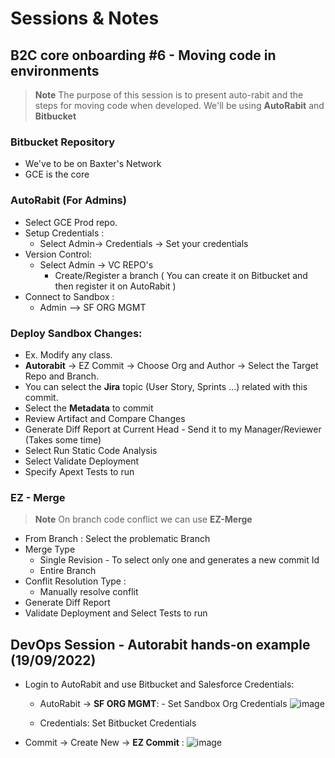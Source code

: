 # Sessions & Notes

## B2C core onboarding #6 - Moving code in environments

> **Note** The purpose of this session is to present auto-rabit and the steps for moving code when developed. We'll be using **AutoRabit** and **Bitbucket**

### Bitbucket Repository

- We've to be on Baxter's Network
- GCE is the core

### AutoRabit (For Admins)

- Select GCE Prod repo.
- Setup Credentials :
  - Select Admin-> Credentials -> Set your credentials
- Version Control:
  - Select Admin -> VC REPO's
    - Create/Register a branch ( You can create it on Bitbucket and then register it on AutoRabit )
- Connect to Sandbox :
  - Admin --> SF ORG MGMT

### Deploy Sandbox Changes:

- Ex. Modify any class.
- **Autorabit** -> EZ Commit -> Choose Org and Author -> Select the Target Repo and Branch.
- You can select the **Jira** topic (User Story, Sprints ...) related with this commit.
- Select the **Metadata** to commit
- Review Artifact and Compare Changes
- Generate Diff Report at Current Head - Send it to my Manager/Reviewer (Takes some time)
- Select Run Static Code Analysis
- Select Validate Deployment
- Specify Apext Tests to run

### EZ - Merge

> **Note** On branch code conflict we can use **EZ-Merge**

- From Branch : Select the problematic Branch
- Merge Type
  - Single Revision - To select only one and generates a new commit Id
  - Entire Branch
- Conflit Resolution Type :
  - Manually resolve conflit
- Generate Diff Report
- Validate Deployment and Select Tests to run

## DevOps Session - Autorabit hands-on example (19/09/2022)

  - Login to AutoRabit and use Bitbucket and Salesforce Credentials:
    - AutoRabit -> **SF ORG MGMT**: - Set Sandbox Org Credentials
    ![image](https://user-images.githubusercontent.com/51756941/190984603-57855817-2a2a-4e78-9eaf-ae1aeb54d645.png)
    
    - Credentials: Set Bitbucket Credentials
  
  - Commit -> Create New -> **EZ Commit** : 
    ![image](https://user-images.githubusercontent.com/51756941/190985124-7e4ebeec-0753-4048-bcaa-eafdda52f20c.png)
    

    

      



